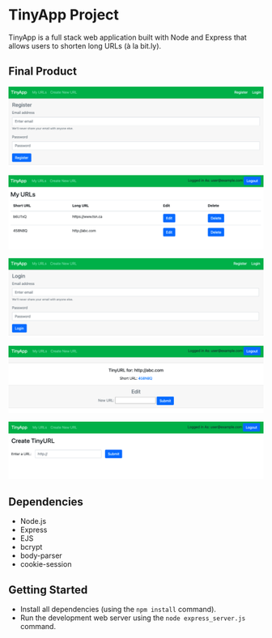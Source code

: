 # TinyApp Project

TinyApp is a full stack web application built with Node and Express that allows users to shorten long URLs (à la bit.ly).

## Final Product

!["Screenshot of Register Page"](https://github.com/Arvind82chd/tinyAppNew/blob/master/docs/Register.png)

!["Screenshot of Main URLs Page"](https://github.com/Arvind82chd/tinyAppNew/blob/master/docs/My%20URLs.png)

!["Screenshot of Login Page"](https://github.com/Arvind82chd/tinyAppNew/blob/master/docs/Login.png)

!["Screenshot of Edit Page"](https://github.com/Arvind82chd/tinyAppNew/blob/master/docs/Edit.png?raw=true)

!["Screenshot of Create URLs Page"](https://github.com/Arvind82chd/tinyAppNew/blob/master/docs/Create%20URL.png?raw=true)

## Dependencies

- Node.js
- Express
- EJS
- bcrypt
- body-parser
- cookie-session

## Getting Started

- Install all dependencies (using the `npm install` command).
- Run the development web server using the `node express_server.js` command.